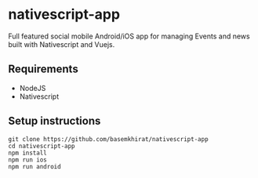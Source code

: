 # nativescript-app

Full featured social mobile Android/iOS app for managing Events and news built with Nativescript and Vuejs.

## Requirements

- NodeJS
- Nativescript

## Setup instructions

```
git clone https://github.com/basemkhirat/nativescript-app
cd nativescript-app
npm install
npm run ios
npm run android
```

